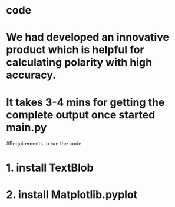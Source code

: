 # code
# We had developed an innovative product which is helpful for calculating polarity with high accuracy.
# It takes 3-4 mins for getting the complete output once started main.py

#Requirements to run the code
# 1. install TextBlob 
# 2. install Matplotlib.pyplot
